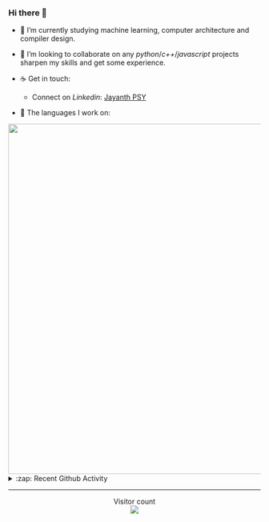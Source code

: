 ### Hi there 👋

- 🌱 I’m currently studying machine learning, computer architecture and compiler design.

- 👯 I’m looking to collaborate on any *python*/*c++*/*javascript* projects sharpen my skills and get some experience.

- ☕ Get in touch:
  +  Connect on *Linkedin*: [Jayanth PSY](https://www.linkedin.com/in/jayanth-p-b3924812a/)

<!--- ⚡ Fun fact: *Python* is older than *C++* and *Java*. -->

- :memo: The languages I work on: 

<img src="https://wakatime.com/share/@j_tesla/bdf4246a-6e44-4441-87e6-ea13fc96a824.png" width="700"/>

<details>
  <summary>:zap: Recent Github Activity</summary>
  
<!--START_SECTION:activity-->
1. 🗣 Commented on [#129](https://github.com/blakehaswell/mongoose-unique-validator/issues/129) in [blakehaswell/mongoose-unique-validator](https://github.com/blakehaswell/mongoose-unique-validator)
2. 🎉 Merged PR [#50](https://github.com/j-tesla/blog-list-frontend/pull/50) in [j-tesla/blog-list-frontend](https://github.com/j-tesla/blog-list-frontend)
3. 🎉 Merged PR [#44](https://github.com/j-tesla/blog-list/pull/44) in [j-tesla/blog-list](https://github.com/j-tesla/blog-list)
4. 🎉 Merged PR [#46](https://github.com/j-tesla/blog-list-frontend/pull/46) in [j-tesla/blog-list-frontend](https://github.com/j-tesla/blog-list-frontend)
5. 🎉 Merged PR [#43](https://github.com/j-tesla/blog-list/pull/43) in [j-tesla/blog-list](https://github.com/j-tesla/blog-list)
<!--END_SECTION:activity-->

</details>

-----

<p align="center"> 
  Visitor count<br>
  <img src="https://profile-counter.glitch.me/j-tesla/count.svg" />
</p>












<!--
**j-tesla/j-tesla** is a ✨ _special_ ✨ repository because its `README.md` (this file) appears on your GitHub profile.

Here are some ideas to get you started:

- 🔭 I’m currently working on ...
- 🌱 I’m currently learning ...
- 👯 I’m looking to collaborate on ...
- 🤔 I’m looking for help with ...
- 💬 Ask me about ...
- 📫 How to reach me: ...
- 😄 Pronouns: ...
- ⚡ Fun fact: ...
-->

